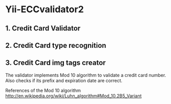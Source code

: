 Yii-ECCvalidator2
=================


## 1. Credit Card Validator
## 2. Credit Card type recognition
## 3. Credit Card img tags creator
 
The validator implements Mod 10 algorithm to validate a credit card number.  
Also checks if its prefix and expiration date are correct.
  
References of the Mod 10 algorithm
http://en.wikipedia.org/wiki/Luhn_algorithm#Mod_10.2B5_Variant
